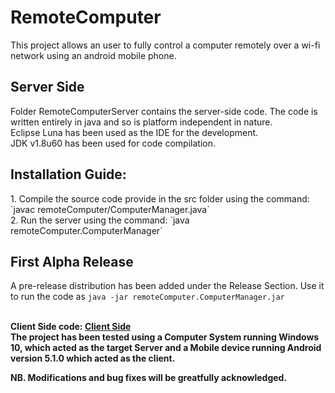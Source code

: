 # RemoteComputer
This project allows an user to fully control a computer remotely over a wi-fi network using an android mobile phone.
<br>
## Server Side
<p>
Folder RemoteComputerServer contains the server-side code. The code is written entirely in java and so is platform independent in nature.
<br>Eclipse Luna has been used as the IDE for the development.
<br>JDK v1.8u60 has been used for code compilation.
</p>

## Installation Guide:
  <p>
    1. Compile the source code provide in the src folder using the command: `javac remoteComputer/ComputerManager.java`<br />
    2. Run the server using the command: `java remoteComputer.ComputerManager`
  </p>
</p>

## First Alpha Release
A pre-release distribution has been added under the Release Section. 
Use it to run the code as `java -jar remoteComputer.ComputerManager.jar`
<p></p>
</br>
<b>Client Side code: <a href="https://github.com/NilanjanDaw/RemoteComputer-Client">Client Side</a></b>
</br>
<b> The project has been tested using a Computer System running Windows 10, which acted as the target Server and a 
Mobile device running Android version 5.1.0 which acted as the client.</b>

<b>NB. Modifications and bug fixes will be greatfully acknowledged.</b>
